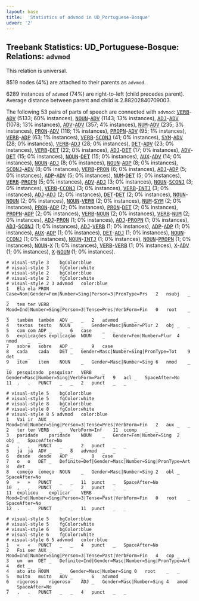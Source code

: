 ```yaml
---
layout: base
title:  'Statistics of advmod in UD_Portuguese-Bosque'
udver: '2'
---
```


## Treebank Statistics: UD_Portuguese-Bosque: Relations: `advmod`

This relation is universal.

8519 nodes (4%) are attached to their parents as `advmod`.

6289 instances of `advmod` (74%) are right-to-left (child precedes parent).
Average distance between parent and child is 2.88202840709003.

The following 53 pairs of parts of speech are connected with `advmod`: <tt><a href="pt_bosque-pos-VERB.html">VERB</a></tt>-<tt><a href="pt_bosque-pos-ADV.html">ADV</a></tt> (5133; 60% instances), <tt><a href="pt_bosque-pos-NOUN.html">NOUN</a></tt>-<tt><a href="pt_bosque-pos-ADV.html">ADV</a></tt> (1143; 13% instances), <tt><a href="pt_bosque-pos-ADJ.html">ADJ</a></tt>-<tt><a href="pt_bosque-pos-ADV.html">ADV</a></tt> (1078; 13% instances), <tt><a href="pt_bosque-pos-ADV.html">ADV</a></tt>-<tt><a href="pt_bosque-pos-ADV.html">ADV</a></tt> (357; 4% instances), <tt><a href="pt_bosque-pos-NUM.html">NUM</a></tt>-<tt><a href="pt_bosque-pos-ADV.html">ADV</a></tt> (235; 3% instances), <tt><a href="pt_bosque-pos-PRON.html">PRON</a></tt>-<tt><a href="pt_bosque-pos-ADV.html">ADV</a></tt> (116; 1% instances), <tt><a href="pt_bosque-pos-PROPN.html">PROPN</a></tt>-<tt><a href="pt_bosque-pos-ADV.html">ADV</a></tt> (95; 1% instances), <tt><a href="pt_bosque-pos-VERB.html">VERB</a></tt>-<tt><a href="pt_bosque-pos-ADP.html">ADP</a></tt> (63; 1% instances), <tt><a href="pt_bosque-pos-VERB.html">VERB</a></tt>-<tt><a href="pt_bosque-pos-SCONJ.html">SCONJ</a></tt> (41; 0% instances), <tt><a href="pt_bosque-pos-SYM.html">SYM</a></tt>-<tt><a href="pt_bosque-pos-ADV.html">ADV</a></tt> (28; 0% instances), <tt><a href="pt_bosque-pos-VERB.html">VERB</a></tt>-<tt><a href="pt_bosque-pos-ADJ.html">ADJ</a></tt> (28; 0% instances), <tt><a href="pt_bosque-pos-DET.html">DET</a></tt>-<tt><a href="pt_bosque-pos-ADV.html">ADV</a></tt> (23; 0% instances), <tt><a href="pt_bosque-pos-VERB.html">VERB</a></tt>-<tt><a href="pt_bosque-pos-DET.html">DET</a></tt> (22; 0% instances), <tt><a href="pt_bosque-pos-ADJ.html">ADJ</a></tt>-<tt><a href="pt_bosque-pos-DET.html">DET</a></tt> (17; 0% instances), <tt><a href="pt_bosque-pos-ADV.html">ADV</a></tt>-<tt><a href="pt_bosque-pos-DET.html">DET</a></tt> (15; 0% instances), <tt><a href="pt_bosque-pos-NOUN.html">NOUN</a></tt>-<tt><a href="pt_bosque-pos-DET.html">DET</a></tt> (15; 0% instances), <tt><a href="pt_bosque-pos-AUX.html">AUX</a></tt>-<tt><a href="pt_bosque-pos-ADV.html">ADV</a></tt> (14; 0% instances), <tt><a href="pt_bosque-pos-NOUN.html">NOUN</a></tt>-<tt><a href="pt_bosque-pos-ADJ.html">ADJ</a></tt> (8; 0% instances), <tt><a href="pt_bosque-pos-NOUN.html">NOUN</a></tt>-<tt><a href="pt_bosque-pos-ADP.html">ADP</a></tt> (8; 0% instances), <tt><a href="pt_bosque-pos-SCONJ.html">SCONJ</a></tt>-<tt><a href="pt_bosque-pos-ADV.html">ADV</a></tt> (8; 0% instances), <tt><a href="pt_bosque-pos-VERB.html">VERB</a></tt>-<tt><a href="pt_bosque-pos-PRON.html">PRON</a></tt> (6; 0% instances), <tt><a href="pt_bosque-pos-ADJ.html">ADJ</a></tt>-<tt><a href="pt_bosque-pos-ADP.html">ADP</a></tt> (5; 0% instances), <tt><a href="pt_bosque-pos-ADP.html">ADP</a></tt>-<tt><a href="pt_bosque-pos-ADV.html">ADV</a></tt> (5; 0% instances), <tt><a href="pt_bosque-pos-NUM.html">NUM</a></tt>-<tt><a href="pt_bosque-pos-DET.html">DET</a></tt> (5; 0% instances), <tt><a href="pt_bosque-pos-VERB.html">VERB</a></tt>-<tt><a href="pt_bosque-pos-PROPN.html">PROPN</a></tt> (5; 0% instances), <tt><a href="pt_bosque-pos-ADV.html">ADV</a></tt>-<tt><a href="pt_bosque-pos-ADJ.html">ADJ</a></tt> (3; 0% instances), <tt><a href="pt_bosque-pos-NOUN.html">NOUN</a></tt>-<tt><a href="pt_bosque-pos-SCONJ.html">SCONJ</a></tt> (3; 0% instances), <tt><a href="pt_bosque-pos-VERB.html">VERB</a></tt>-<tt><a href="pt_bosque-pos-CCONJ.html">CCONJ</a></tt> (3; 0% instances), <tt><a href="pt_bosque-pos-VERB.html">VERB</a></tt>-<tt><a href="pt_bosque-pos-INTJ.html">INTJ</a></tt> (3; 0% instances), <tt><a href="pt_bosque-pos-ADJ.html">ADJ</a></tt>-<tt><a href="pt_bosque-pos-ADJ.html">ADJ</a></tt> (2; 0% instances), <tt><a href="pt_bosque-pos-DET.html">DET</a></tt>-<tt><a href="pt_bosque-pos-DET.html">DET</a></tt> (2; 0% instances), <tt><a href="pt_bosque-pos-NOUN.html">NOUN</a></tt>-<tt><a href="pt_bosque-pos-NOUN.html">NOUN</a></tt> (2; 0% instances), <tt><a href="pt_bosque-pos-NOUN.html">NOUN</a></tt>-<tt><a href="pt_bosque-pos-VERB.html">VERB</a></tt> (2; 0% instances), <tt><a href="pt_bosque-pos-NUM.html">NUM</a></tt>-<tt><a href="pt_bosque-pos-SYM.html">SYM</a></tt> (2; 0% instances), <tt><a href="pt_bosque-pos-PRON.html">PRON</a></tt>-<tt><a href="pt_bosque-pos-ADP.html">ADP</a></tt> (2; 0% instances), <tt><a href="pt_bosque-pos-PRON.html">PRON</a></tt>-<tt><a href="pt_bosque-pos-DET.html">DET</a></tt> (2; 0% instances), <tt><a href="pt_bosque-pos-PROPN.html">PROPN</a></tt>-<tt><a href="pt_bosque-pos-ADP.html">ADP</a></tt> (2; 0% instances), <tt><a href="pt_bosque-pos-VERB.html">VERB</a></tt>-<tt><a href="pt_bosque-pos-NOUN.html">NOUN</a></tt> (2; 0% instances), <tt><a href="pt_bosque-pos-VERB.html">VERB</a></tt>-<tt><a href="pt_bosque-pos-NUM.html">NUM</a></tt> (2; 0% instances), <tt><a href="pt_bosque-pos-ADJ.html">ADJ</a></tt>-<tt><a href="pt_bosque-pos-PRON.html">PRON</a></tt> (1; 0% instances), <tt><a href="pt_bosque-pos-ADJ.html">ADJ</a></tt>-<tt><a href="pt_bosque-pos-PROPN.html">PROPN</a></tt> (1; 0% instances), <tt><a href="pt_bosque-pos-ADJ.html">ADJ</a></tt>-<tt><a href="pt_bosque-pos-SCONJ.html">SCONJ</a></tt> (1; 0% instances), <tt><a href="pt_bosque-pos-ADJ.html">ADJ</a></tt>-<tt><a href="pt_bosque-pos-VERB.html">VERB</a></tt> (1; 0% instances), <tt><a href="pt_bosque-pos-ADP.html">ADP</a></tt>-<tt><a href="pt_bosque-pos-ADP.html">ADP</a></tt> (1; 0% instances), <tt><a href="pt_bosque-pos-AUX.html">AUX</a></tt>-<tt><a href="pt_bosque-pos-ADP.html">ADP</a></tt> (1; 0% instances), <tt><a href="pt_bosque-pos-DET.html">DET</a></tt>-<tt><a href="pt_bosque-pos-ADJ.html">ADJ</a></tt> (1; 0% instances), <tt><a href="pt_bosque-pos-NOUN.html">NOUN</a></tt>-<tt><a href="pt_bosque-pos-CCONJ.html">CCONJ</a></tt> (1; 0% instances), <tt><a href="pt_bosque-pos-NOUN.html">NOUN</a></tt>-<tt><a href="pt_bosque-pos-INTJ.html">INTJ</a></tt> (1; 0% instances), <tt><a href="pt_bosque-pos-NOUN.html">NOUN</a></tt>-<tt><a href="pt_bosque-pos-PROPN.html">PROPN</a></tt> (1; 0% instances), <tt><a href="pt_bosque-pos-NOUN.html">NOUN</a></tt>-<tt><a href="pt_bosque-pos-X.html">X</a></tt> (1; 0% instances), <tt><a href="pt_bosque-pos-VERB.html">VERB</a></tt>-<tt><a href="pt_bosque-pos-VERB.html">VERB</a></tt> (1; 0% instances), <tt><a href="pt_bosque-pos-X.html">X</a></tt>-<tt><a href="pt_bosque-pos-ADV.html">ADV</a></tt> (1; 0% instances), <tt><a href="pt_bosque-pos-X.html">X</a></tt>-<tt><a href="pt_bosque-pos-NOUN.html">NOUN</a></tt> (1; 0% instances).


~~~ conllu
# visual-style 3	bgColor:blue
# visual-style 3	fgColor:white
# visual-style 2	bgColor:blue
# visual-style 2	fgColor:white
# visual-style 2 3 advmod	color:blue
1	Ela	ela	PRON	_	Case=Nom|Gender=Fem|Number=Sing|Person=3|PronType=Prs	2	nsubj	_	_
2	tem	ter	VERB	_	Mood=Ind|Number=Sing|Person=3|Tense=Pres|VerbForm=Fin	0	root	_	_
3	também	também	ADV	_	_	2	advmod	_	_
4	textos	texto	NOUN	_	Gender=Masc|Number=Plur	2	obj	_	_
5	com	com	ADP	_	_	6	case	_	_
6	explicações	explicação	NOUN	_	Gender=Fem|Number=Plur	4	nmod	_	_
7	sobre	sobre	ADP	_	_	9	case	_	_
8	cada	cada	DET	_	Gender=Masc|Number=Sing|PronType=Tot	9	det	_	_
9	item	item	NOUN	_	Gender=Masc|Number=Sing	6	nmod	_	_
10	pesquisado	pesquisar	VERB	_	Gender=Masc|Number=Sing|VerbForm=Part	9	acl	_	SpaceAfter=No
11	.	.	PUNCT	_	_	2	punct	_	_

~~~


~~~ conllu
# visual-style 5	bgColor:blue
# visual-style 5	fgColor:white
# visual-style 8	bgColor:blue
# visual-style 8	fgColor:white
# visual-style 8 5 advmod	color:blue
1	Vai	ir	AUX	_	Mood=Ind|Number=Sing|Person=3|Tense=Pres|VerbForm=Fin	2	aux	_	_
2	ter	ter	VERB	_	VerbForm=Inf	11	ccomp	_	_
3	paridade	paridade	NOUN	_	Gender=Fem|Number=Sing	2	obj	_	SpaceAfter=No
4	,	,	PUNCT	_	_	2	punct	_	_
5	já	já	ADV	_	_	8	advmod	_	_
6	desde	desde	ADP	_	_	8	case	_	_
7	o	o	DET	_	Definite=Def|Gender=Masc|Number=Sing|PronType=Art	8	det	_	_
8	começo	começo	NOUN	_	Gender=Masc|Number=Sing	2	obl	_	SpaceAfter=No
9	»	»	PUNCT	_	_	11	punct	_	SpaceAfter=No
10	,	,	PUNCT	_	_	2	punct	_	_
11	explicou	explicar	VERB	_	Mood=Ind|Number=Sing|Person=3|Tense=Past|VerbForm=Fin	0	root	_	SpaceAfter=No
12	.	.	PUNCT	_	_	11	punct	_	_

~~~


~~~ conllu
# visual-style 5	bgColor:blue
# visual-style 5	fgColor:white
# visual-style 6	bgColor:blue
# visual-style 6	fgColor:white
# visual-style 6 5 advmod	color:blue
1	«	«	PUNCT	_	_	4	punct	_	SpaceAfter=No
2	Foi	ser	AUX	_	Mood=Ind|Number=Sing|Person=3|Tense=Past|VerbForm=Fin	4	cop	_	_
3	um	um	DET	_	Definite=Ind|Gender=Masc|Number=Sing|PronType=Art	4	det	_	_
4	ato	ato	NOUN	_	Gender=Masc|Number=Sing	0	root	_	_
5	muito	muito	ADV	_	_	6	advmod	_	_
6	rigoroso	rigoroso	ADJ	_	Gender=Masc|Number=Sing	4	amod	_	SpaceAfter=No
7	.	.	PUNCT	_	_	4	punct	_	_

~~~


